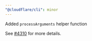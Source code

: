 ```yaml
---
"@cloudflare/cli": minor
---
```


Added `processArguments` helper function

See [#4310](https://github.com/cloudflare/workers-sdk/pull/4310) for more details.
